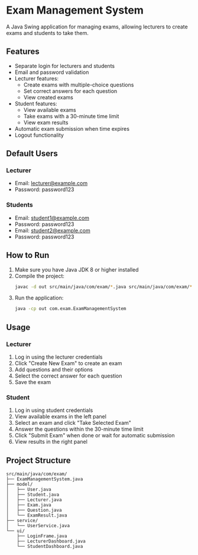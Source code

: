 # Exam Management System

A Java Swing application for managing exams, allowing lecturers to create exams and students to take them.

## Features

- Separate login for lecturers and students
- Email and password validation
- Lecturer features:
  - Create exams with multiple-choice questions
  - Set correct answers for each question
  - View created exams
- Student features:
  - View available exams
  - Take exams with a 30-minute time limit
  - View exam results
- Automatic exam submission when time expires
- Logout functionality

## Default Users

### Lecturer
- Email: lecturer@example.com
- Password: password123

### Students
- Email: student1@example.com
- Password: password123
- Email: student2@example.com
- Password: password123

## How to Run

1. Make sure you have Java JDK 8 or higher installed
2. Compile the project:
   ```bash
   javac -d out src/main/java/com/exam/*.java src/main/java/com/exam/*/*.java
   ```
3. Run the application:
   ```bash
   java -cp out com.exam.ExamManagementSystem
   ```

## Usage

### Lecturer
1. Log in using the lecturer credentials
2. Click "Create New Exam" to create an exam
3. Add questions and their options
4. Select the correct answer for each question
5. Save the exam

### Student
1. Log in using student credentials
2. View available exams in the left panel
3. Select an exam and click "Take Selected Exam"
4. Answer the questions within the 30-minute time limit
5. Click "Submit Exam" when done or wait for automatic submission
6. View results in the right panel

## Project Structure

```
src/main/java/com/exam/
├── ExamManagementSystem.java
├── model/
│   ├── User.java
│   ├── Student.java
│   ├── Lecturer.java
│   ├── Exam.java
│   ├── Question.java
│   └── ExamResult.java
├── service/
│   └── UserService.java
└── ui/
    ├── LoginFrame.java
    ├── LecturerDashboard.java
    └── StudentDashboard.java
``` 